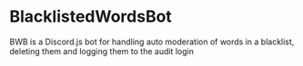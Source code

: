 # BlacklistedWordsBot
BWB is a Discord.js bot for handling auto moderation of words in a blacklist, deleting them and logging them to the audit login 
